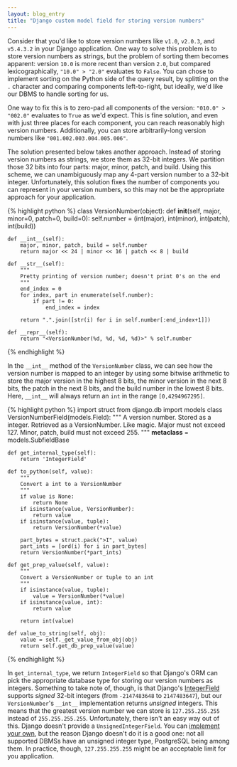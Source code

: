 ```yaml
---
layout: blog_entry
title: "Django custom model field for storing version numbers"
---
```


Consider that you'd like to store version numbers like `v1.0`, `v2.0.3`, and `v5.4.3.2` in your Django application. One way to solve this problem is to store version numbers as strings, but the problem of sorting them becomes apparent: version `10.0` is more recent than version `2.0`, but compared lexicographically, `"10.0" > "2.0"` evaluates to `False`. You can chose to implement sorting on the Python side of the query result, by splitting on the `.` character and comparing components left-to-right, but ideally, we'd like our DBMS to handle sorting for us. 

One way to fix this is to zero-pad all components of the version: `"010.0" > "002.0"` evaluates to `True` as we'd expect. This is fine solution, and even with just three places for each component, you can reach reasonably high version numbers. Additionally, you can store arbitrarily-long version numbers like `"001.002.003.004.005.006"`.

The solution presented below takes another approach. Instead of storing version numbers as strings, we store them as 32-bit integers. We partition those 32 bits into four parts: major, minor, patch, and build. Using this scheme, we can unambiguously map any 4-part version number to a 32-bit integer. Unfortunately, this solution fixes the number of components you can represent in your version numbers, so this may not be the appropriate approach for your application.

{% highlight python %}
class VersionNumber(object):
    def __init__(self, major, minor=0, patch=0, build=0):
        self.number = (int(major), int(minor), int(patch), int(build))

    def __int__(self):
        major, minor, patch, build = self.number
        return major << 24 | minor << 16 | patch << 8 | build

    def __str__(self):
        """
        Pretty printing of version number; doesn't print 0's on the end
        """
        end_index = 0
        for index, part in enumerate(self.number):
            if part != 0:
                end_index = index

        return ".".join([str(i) for i in self.number[:end_index+1]])

    def __repr__(self):
        return "<VersionNumber(%d, %d, %d, %d)>" % self.number
{% endhighlight %}

In the `__int__` method of the `VersionNumber` class, we can see how the version number is mapped to an integer by using some bitwise arithmetic to store the major version in the highest 8 bits, the minor version in the next 8 bits, the patch in the next 8 bits, and the build number in the lowest 8 bits. Here, `__int__` will always return an `int` in the range `[0,4294967295]`.

{% highlight python %}
import struct
from django.db import models
class VersionNumberField(models.Field):
    """
    A version number. Stored as a integer. Retrieved as a VersionNumber. Like 
    magic. Major must not exceed 127. Minor, patch, build must not exceed 255.
    """
    __metaclass__ = models.SubfieldBase

    def get_internal_type(self):
        return 'IntegerField'
    
    def to_python(self, value):
        """
        Convert a int to a VersionNumber
        """
        if value is None:
            return None
        if isinstance(value, VersionNumber):
            return value
        if isinstance(value, tuple):
            return VersionNumber(*value)

        part_bytes = struct.pack(">I", value)
        part_ints = [ord(i) for i in part_bytes]
        return VersionNumber(*part_ints)

    def get_prep_value(self, value):
        """
        Convert a VersionNumber or tuple to an int
        """
        if isinstance(value, tuple):
            value = VersionNumber(*value) 
        if isinstance(value, int):
            return value

        return int(value)

    def value_to_string(self, obj):
        value = self._get_value_from_obj(obj)
        return self.get_db_prep_value(value)
{% endhighlight %}

In `get_internal_type`, we return `IntegerField` so that Django's ORM can pick the appropriate database type for storing our version numbers as integers. Something to take note of, though, is that Django's [IntegerField](https://docs.djangoproject.com/en/dev/ref/models/fields/#django.db.models.IntegerField) supports *signed* 32-bit integers (from `-2147483648` to `2147483647`), but our `VersionNumber`'s `__int__` implementation returns *unsigned* integers. This means that the greatest version number we can store is `127.255.255.255` instead of `255.255.255.255`. Unfortunately, there isn't an easy way out of this. Django doesn't provide a `UnsignedIntegerField`. You can [implement your own](http://stackoverflow.com/a/10678167/1231384), but the reason Django doesn't do it is a good one: not all supported DBMSs have an unsigned integer type, PostgreSQL being among them. In practice, though, `127.255.255.255` might be an acceptable limit for you application.
